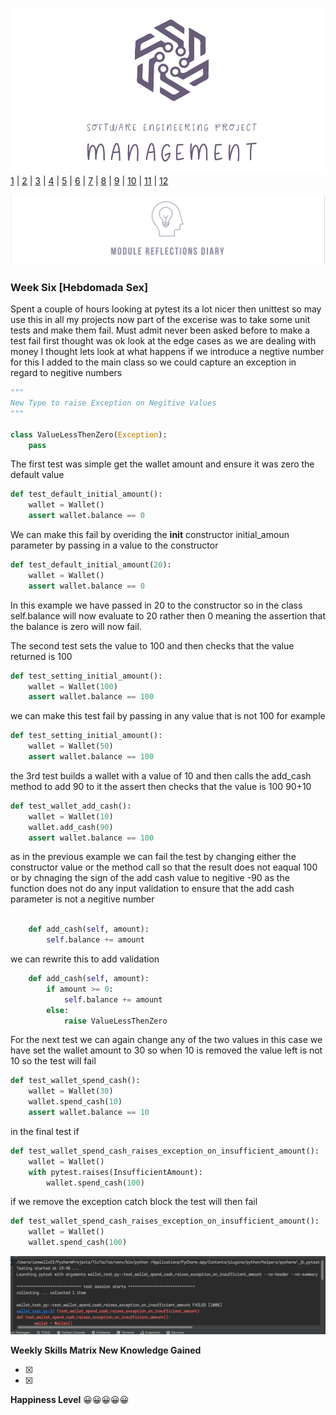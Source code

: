 ![Logo](Images/Logo.png)
[1](/MyPortfolio/SEPM/Unit01.html) | [2](/MyPortfolio/SEPM/Unit02.html) | [3](/MyPortfolio/SEPM/Unit03.html) | [4](/MyPortfolio/SEPM/Unit04.html) | [5](/MyPortfolio/SEPM/Unit05.html) | [6](/MyPortfolio/SEPM/Unit06.html) | [7](/MyPortfolio/SEPM/Unit07.html) | [8](/MyPortfolio/SEPM/Unit08.html) | [9](/MyPortfolio/SEPM/Unit09.html) | [10](/MyPortfolio/SEPM/Unit10.html) | [11](/MyPortfolio/SEPM/Unit11.html) | [12](/MyPortfolio/SEPM/Unit12.html)

![Logo](Images/Diary.png)
### Week Six [Hebdomada Sex]

Spent a couple of hours looking at pytest its a lot nicer then unittest so may use this in all my projects now part of the excerise was to take some unit tests and make them fail. Must admit never been asked before to make a test fail first thought was ok look at the edge cases as we are dealing with money I thought lets look at what happens if we introduce a negtive number for this I added to the main class so we could capture an exception in regard to negitive numbers 

```python
"""
New Type to raise Exception on Negitive Values
"""

class ValueLessThenZero(Exception):
    pass
```

The first test was simple get the wallet amount and ensure it was zero the default value

```python
def test_default_initial_amount():
    wallet = Wallet()
    assert wallet.balance == 0
```

We can make this fail by overiding the __init__ constructor initial_amoun parameter by passing in a value to the constructor

```python
def test_default_initial_amount(20):
    wallet = Wallet()
    assert wallet.balance == 0
```

In this example we have passed in 20 to the constructor so in the class self.balance will now evaluate to 20 rather then 0 meaning the assertion that the balance is zero will now fail.

The second test sets the value to 100 and then checks that the value returned is 100

```python
def test_setting_initial_amount():
    wallet = Wallet(100)
    assert wallet.balance == 100
```

we can make this test fail by passing in any value that is not 100 for example

```python
def test_setting_initial_amount():
    wallet = Wallet(50)
    assert wallet.balance == 100
```
    
the 3rd test builds a wallet with a value of 10 and then calls the add_cash method to add 90 to it the assert then checks that the value is 100 90+10

```python
def test_wallet_add_cash():
    wallet = Wallet(10)
    wallet.add_cash(90)
    assert wallet.balance == 100
```

as in the previous example we can fail the test by changing either the constructor value or the method call so that the result does not eaqual 100 or by chnaging the sign of the add cash value to negitive -90 as the function does not do any input validation to ensure that the add cash parameter is not a negitive number

```python

    def add_cash(self, amount):
        self.balance += amount
```

we can rewrite this to add validation

```python
    def add_cash(self, amount):
        if amount >= 0:
            self.balance += amount
        else:
            raise ValueLessThenZero
```

For the next test we can again change any of the two values in this case we have set the wallet amount to 30 so when 10 is removed the value left is not 10 so the test will fail

```python
def test_wallet_spend_cash():
    wallet = Wallet(30)
    wallet.spend_cash(10)
    assert wallet.balance == 10
```

in the final test if 

```python
def test_wallet_spend_cash_raises_exception_on_insufficient_amount():
    wallet = Wallet()
    with pytest.raises(InsufficientAmount):
        wallet.spend_cash(100)
```

if we remove the exception catch block the test will then fail

```python 
def test_wallet_spend_cash_raises_exception_on_insufficient_amount():
    wallet = Wallet()
    wallet.spend_cash(100)
```

![Logo](Images/PYERROR.png)

**Weekly Skills Matrix New Knowledge Gained**

- [x] 
- [x] 

**Happiness Level**
😀😀😀😀😀
